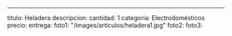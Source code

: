 ---
titulo: Heladera
descripcion: 
cantidad: 1
categoria: Electrodomésticos
precio: 
entrega: 
foto1: "/images/articulos/heladera1.jpg"
foto2: 
foto3: 
